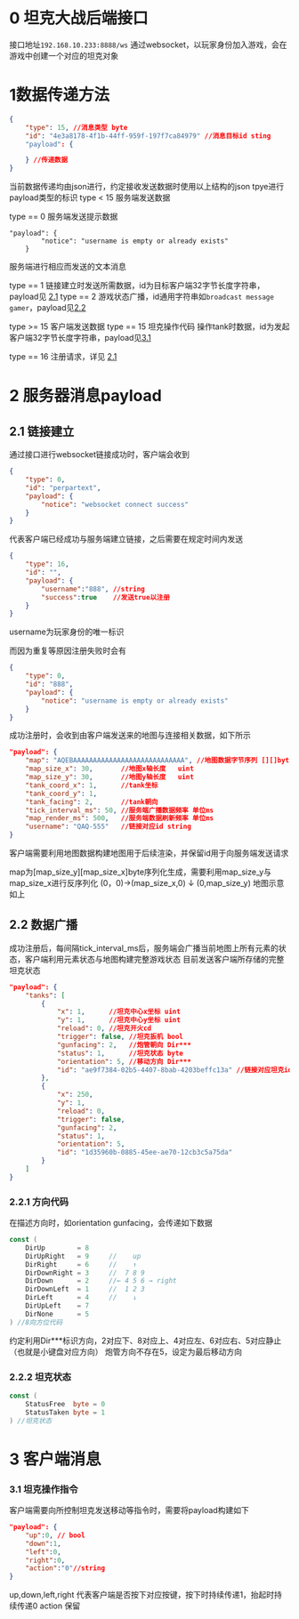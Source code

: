# 0 坦克大战后端接口
接口地址```192.168.10.233:8888/ws```
通过websocket，以玩家身份加入游戏，会在游戏中创建一个对应的坦克对象
# 1数据传递方法
```json
{
    "type": 15, //消息类型 byte
    "id": "4e3a8178-4f1b-44ff-959f-197f7ca84979" //消息目标id sting
    "payload": {

    } //传递数据
}
```
当前数据传递均由json进行，约定接收发送数据时使用以上结构的json
tpye进行payload类型的标识
type < 15 服务端发送数据

type == 0 服务端发送提示数据
```
"payload": {
        "notice": "username is empty or already exists"
    }
```
服务端进行相应而发送的文本消息

type == 1 链接建立时发送所需数据，id为目标客户端32字节长度字符串，payload见 [2.1](#21-链接建立)
type == 2 游戏状态广播，id通用字符串如```broadcast message gamer```，payload见[2.2](#22-数据广播)

type >= 15 客户端发送数据
type == 15 坦克操作代码 操作tank时数据，id为发起客户端32字节长度字符串，payload见[3.1](#31-坦克操作指令)

type == 16 注册请求，详见 [2.1](#21-链接建立)

# 2 服务器消息payload
## 2.1 链接建立
通过接口进行websocket链接成功时，客户端会收到
```json
{
    "type": 0,
    "id": "perpartext",
    "payload": {
        "notice": "websocket connect success"
    }
}
```
代表客户端已经成功与服务端建立链接，之后需要在规定时间内发送
```json
{
    "type": 16,
    "id": "",
    "payload": {
        "username":"888", //string
        "success":true    //发送true以注册
    }
}
```
username为玩家身份的唯一标识

而因为重复等原因注册失败时会有
```json
{
    "type": 0,
    "id": "888",
    "payload": {
        "notice": "username is empty or already exists"
    }
}
```
成功注册时，会收到由客户端发送来的地图与连接相关数据，如下所示
```json
"payload": {
    "map": "AQEBAAAAAAAAAAAAAAAAAAAAAAAAAAAA", //地图数据字节序列 [][]byte
    "map_size_x": 30,       //地图x轴长度   uint
    "map_size_y": 30,       //地图y轴长度   uint
    "tank_coord_x": 1,      //tank坐标
    "tank_coord_y": 1,
    "tank_facing": 2,       //tank朝向
    "tick_interval_ms": 50, //服务端广播数据频率 单位ms
    "map_render_ms": 500,   //服务端数据刷新频率 单位ms
    "username": "QAQ-555"   //链接对应id string
}
```
客户端需要利用地图数据构建地图用于后续渲染，并保留id用于向服务端发送请求

map为[map_size_y][map_size_x]byte序列化生成，需要利用map_size_y与map_size_x进行反序列化
 (0，0)→(map_size_x,0)
   ↓
 (0,map_size_y)
 地图示意如上

## 2.2 数据广播
成功注册后，每间隔tick_interval_ms后，服务端会广播当前地图上所有元素的状态，客户端利用元素状态与地图构建完整游戏状态
目前发送客户端所存储的完整坦克状态
```json
"payload": {
    "tanks": [
        {
            "x": 1,      //坦克中心x坐标 uint
            "y": 1,      //坦克中心y坐标 uint
            "reload": 0, //坦克开火cd
            "trigger": false, //坦克扳机 bool
            "gunfacing": 2,   //炮管朝向 Dir***
            "status": 1,      //坦克状态 byte 
            "orientation": 5, //移动方向 Dir***
            "id": "ae9f7384-02b5-4407-8bab-4203beffc13a" //链接对应坦克id
        },
        {
            "x": 250,
            "y": 1,
            "reload": 0,
            "trigger": false,
            "gunfacing": 2,
            "status": 1,
            "orientation": 5,
            "id": "1d35960b-0885-45ee-ae70-12cb3c5a75da"
        }
    ]
}
```
### 2.2.1 方向代码
在描述方向时，如orientation gunfacing，会传递如下数据
```go
const (
	DirUp        = 8
	DirUpRight   = 9     //    up
	DirRight     = 6     //    ↑ 
	DirDownRight = 3     //  7 8 9
	DirDown      = 2     //← 4 5 6 → right
	DirDownLeft  = 1     //  1 2 3
	DirLeft      = 4     //    ↓
	DirUpLeft    = 7
	DirNone      = 5
) //8向方位代码
```
约定利用Dir***标识方向，2对应下、8对应上、4对应左、6对应右、5对应静止
（也就是小键盘对应方向）
炮管方向不存在5，设定为最后移动方向
### 2.2.2 坦克状态
```go
const (
	StatusFree  byte = 0
	StatusTaken byte = 1
) //坦克状态
```
# 3 客户端消息

### 3.1 坦克操作指令
客户端需要向所控制坦克发送移动等指令时，需要将payload构建如下
```json
"payload": {
    "up":0, // bool
    "down":1,
    "left":0,
    "right":0,
    "action":"0"//string
}
```
up,down,left,right 代表客户端是否按下对应按键，按下时持续传递1，抬起时持续传递0
action 保留





